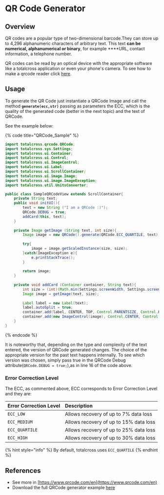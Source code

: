 # QR Code Generator

## Overview

QR codes are a popular type of two-dimensional barcode.They can store up to 4,296 alphanumeric characters of arbitrary text. This text **can be numerical, alphanumerical or binary**, for example ****URL, contact information, a telephone number. 

QR codes can be read by an optical device with the appropriate software like a totalcross application or even your phone's camera. To see how to make a qrcode reader click [here](https://totalcross.gitbook.io/playbook/apis/barcode-scanner).

## Usage

To generate the QR Code just instantiate a QRCode Image and call the method **`generate(ecc,str)`** passing as parameters the ECC, which is the quality of the generated code \(better in the next topic\) and the text of QRCode. 

See the example below:

{% code title="QRCode\_Sample" %}
```java
import totalcross.qrcode.QRCode;
import totalcross.sys.Settings;
import totalcross.ui.Container;
import totalcross.ui.Control;
import totalcross.ui.ImageControl;
import totalcross.ui.Label;
import totalcross.ui.ScrollContainer;
import totalcross.ui.image.Image;
import totalcross.ui.image.ImageException;
import totalcross.util.UnitsConverter;

public class SampleQRCodeView extends ScrollContainer{
	private String text;
	public void initUI(){
		text = new String ("I am a QRCode :)");					
		QRCode.DEBUG = true;									
		addCard(this, text);									
	}
	
	private Image getImage (String text, int size){
		Image image = new QRCode().generate(QRCode.ECC_QUARTILE, text);
		
		try{
			image = image.getScaledInstance(size, size);		
		}catch(ImageException e){
			e.printStackTrace();
		}
		
		return image;													
	}
	
	private void addCard (Container container, String text){
		int size = (int)(Math.min(Settings.screenWidth, Settings.screenHeight) * 0.8);	
		Image image = getImage(text, size);								
		
		Label label = new Label(text);									
		label.autoSplit = true;
		container.add(label, CENTER, TOP, Control.PARENTSIZE, Control.PREFERRED);		
		container.add(new ImageControl(image), Control.CENTER, Control.AFTER + UnitsConverter.toPixels(Control.DP + 30), size, size);
	}
}

```
{% endcode %}

It is noteworthy that, depending on the type and complexity of the text entered, the version of QRCode generated changes. The choice of the appropriate version for the past text happens internally. To see which version was chosen, simply pass true in the QRCode Debug attribute\(`QRCode.DEBUG = true;`\),as in line 16 of the code above.

### Error Correction Level

The ECC, as commented above, ECC corresponds to Error Correction Level and they are:

| Error Correction Level | Description |
| :--- | :--- |
|  `ECC_LOW` | Allows recovery of up to 7% data loss |
|  `ECC_MEDIUM` | Allows recovery of up to 15% data loss |
|  `ECC_QUARTILE` | Allows recovery of up to 25% data loss |
|  `ECC_HIGH` | Allows recovery of up to 30% data loss |

{% hint style="info" %}
By default, totalcross uses `ECC_QUARTILE`
{% endhint %}

## References

* See more in [https://www.qrcode.com/en](https://www.qrcode.com/en)
* Download the full QRCode generator example [here](https://github.com/TotalCross/QRCode_Sample/)



